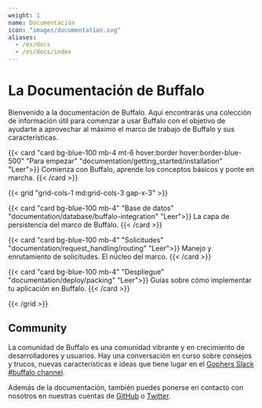 ```yaml
---
weight: 1
name: Documentación
icon: "images/documentation.svg"
aliases:
  - /es/docs
  - /es/docs/index
---
```

# La Documentación de Buffalo

Bienvenido a la documentación de Buffalo. Aquí encontrarás una colección de información útil para comenzar a usar Buffalo con el objetivo de ayudarte a aprovechar al máximo el marco de trabajo de Buffalo y sus características.

{{< card "card bg-blue-100 mb-4 mt-6 hover:border hover:border-blue-500" "Para empezar" "documentation/getting_started/installation" "Leer">}}
Comienza con Buffalo, aprende los conceptos básicos y ponte en marcha.
{{< /card >}}

{{< grid "grid-cols-1 md:grid-cols-3 gap-x-3" >}}

{{< card "card bg-blue-100 mb-4" "Base de datos" "documentation/database/buffalo-integration" "Leer">}}
La capa de persistencia del marco de Buffalo.
{{< /card >}}

{{< card "card bg-blue-100 mb-4" "Solicitudes" "documentation/request_handling/routing" "Leer">}}
Manejo y enrutamiento de solicitudes. El núcleo del marco.
{{< /card >}}

{{< card "card bg-blue-100 mb-4" "Despliegue" "documentation/deploy/packing" "Leer">}}
Guías sobre cómo implementar tu aplicación en Buffalo.
{{< /card >}}

{{< /grid >}}

## Community

La comunidad de Buffalo es una comunidad vibrante y en crecimiento de desarrolladores y usuarios. Hay una conversación en curso sobre consejos y trucos, nuevas características e ideas que tiene lugar en el [Gophers Slack #buffalo channel](https://gophers.slack.com/messages/buffalo/).

Además de la documentación, también puedes ponerse en contacto con nosotros en nuestras cuentas de [GitHub](https://github.com/gobuffalo/buffalo) o [Twitter](https://twitter.com/gobuffalo).
